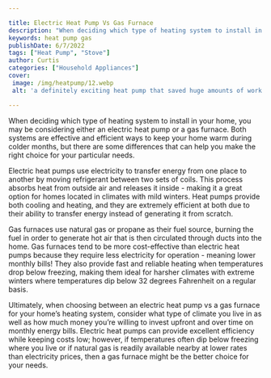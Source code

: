 ```yaml
---

title: Electric Heat Pump Vs Gas Furnace
description: "When deciding which type of heating system to install in your home, you may be considering either an electric heat pump or a gas f...learn about it in this post"
keywords: heat pump gas
publishDate: 6/7/2022
tags: ["Heat Pump", "Stove"]
author: Curtis
categories: ["Household Appliances"]
cover: 
 image: /img/heatpump/12.webp
 alt: 'a definitely exciting heat pump that saved huge amounts of work'

---
```


When deciding which type of heating system to install in your home, you may be considering either an electric heat pump or a gas furnace. Both systems are effective and efficient ways to keep your home warm during colder months, but there are some differences that can help you make the right choice for your particular needs.

Electric heat pumps use electricity to transfer energy from one place to another by moving refrigerant between two sets of coils. This process absorbs heat from outside air and releases it inside - making it a great option for homes located in climates with mild winters. Heat pumps provide both cooling and heating, and they are extremely efficient at both due to their ability to transfer energy instead of generating it from scratch. 

Gas furnaces use natural gas or propane as their fuel source, burning the fuel in order to generate hot air that is then circulated through ducts into the home. Gas furnaces tend to be more cost-effective than electric heat pumps because they require less electricity for operation - meaning lower monthly bills! They also provide fast and reliable heating when temperatures drop below freezing, making them ideal for harsher climates with extreme winters where temperatures dip below 32 degrees Fahrenheit on a regular basis. 

Ultimately, when choosing between an electric heat pump vs a gas furnace for your home’s heating system, consider what type of climate you live in as well as how much money you’re willing to invest upfront and over time on monthly energy bills. Electric heat pumps can provide excellent efficiency while keeping costs low; however, if temperatures often dip below freezing where you live or if natural gas is readily available nearby at lower rates than electricity prices, then a gas furnace might be the better choice for your needs.
